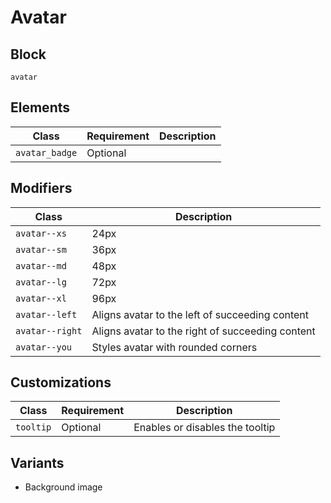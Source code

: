 # Avatar

## Block

`avatar`

## Elements

| Class          | Requirement | Description |
| -------------- | ----------- | ----------- |
| `avatar_badge` | Optional    |             |

## Modifiers

| Class           | Description                                      |
| --------------- | ------------------------------------------------ |
| `avatar--xs`    | 24px                                             |
| `avatar--sm`    | 36px                                             |
| `avatar--md`    | 48px                                             |
| `avatar--lg`    | 72px                                             |
| `avatar--xl`    | 96px                                             |
| `avatar--left`  | Aligns avatar to the left of succeeding content  |
| `avatar--right` | Aligns avatar to the right of succeeding content |
| `avatar--you`   | Styles avatar with rounded corners               |

## Customizations

| Class     | Requirement | Description                     |
| --------- | ----------- | ------------------------------- |
| `tooltip` | Optional    | Enables or disables the tooltip |

## Variants

- Background image